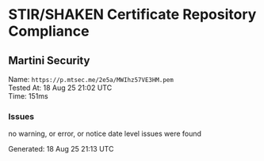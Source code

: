# STIR/SHAKEN Certificate Repository Compliance

## Martini Security

Name: `https://p.mtsec.me/2e5a/MWIhz57VE3HM.pem`\
Tested At: 18 Aug 25 21:02 UTC\
Time: 151ms

### Issues

no warning, or error, or notice date level issues were found

Generated: 18 Aug 25 21:13 UTC